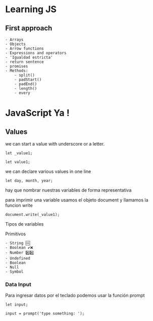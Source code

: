 # Learning JS

## First approach

    - Arrays
    - Objects
    - Arrow functions
    - Expressions and operators
    - 'Igualdad estricta'
    - return sentence
    - promises
    - Methods:
        - split()
        - padStart()
        - padEnd()
        - length()
        - every


# JavaScript Ya !

## Values

we can start a value with underscore or a letter.

```
let _value1;
```
```
let value1;
```
we can declare various values in one line
```
let day, month, year;
```
hay que nombrar nuestras variables de forma representativa

para imprimir una variable usamos el objeto document y llamamos la funcion write
```
document.write(_value1);
```
Tipos de variables

Primitivos

    - String 🆒
    - Boolean ✔️❌
    - Number 4️⃣4️⃣
    - Undefined
    - Boolean
    - Null
    - Symbol


### Data Input

Para ingresar datos por el teclado podemos usar la función prompt
```
let input;

input = prompt('type something: ');
```